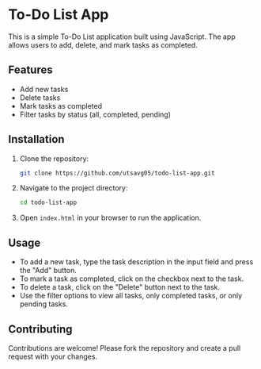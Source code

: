 # To-Do List App

This is a simple To-Do List application built using JavaScript. The app allows users to add, delete, and mark tasks as completed.

## Features

- Add new tasks
- Delete tasks
- Mark tasks as completed
- Filter tasks by status (all, completed, pending)

## Installation

1. Clone the repository:
    ```bash
    git clone https://github.com/utsavg05/todo-list-app.git
    ```
2. Navigate to the project directory:
    ```bash
    cd todo-list-app
    ```
3. Open `index.html` in your browser to run the application.

## Usage

- To add a new task, type the task description in the input field and press the "Add" button.
- To mark a task as completed, click on the checkbox next to the task.
- To delete a task, click on the "Delete" button next to the task.
- Use the filter options to view all tasks, only completed tasks, or only pending tasks.

## Contributing

Contributions are welcome! Please fork the repository and create a pull request with your changes.


